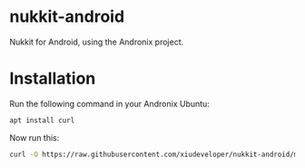 # nukkit-android
Nukkit for Android, using the Andronix project.

# Installation
Run the following command in your Andronix Ubuntu:
```bash
apt install curl
```
Now run this:
```bash
curl -O https://raw.githubusercontent.com/xiudeveloper/nukkit-android/main/install.sh && chmod +X install.sh && ./install.sh
```
